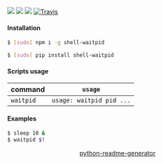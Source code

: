 <!--
https://pypi.org/project/readme-generator/
https://pypi.org/project/python-readme-generator/
-->

[![](https://img.shields.io/badge/OS-Unix-blue.svg?longCache=True)]()
[![](https://img.shields.io/pypi/v/shell-waitpid.svg?maxAge=3600)](https://pypi.org/project/shell-waitpid/)
[![](https://img.shields.io/npm/v/shell-waitpid.svg?maxAge=3600)](https://www.npmjs.com/package/shell-waitpid)
[![Travis](https://api.travis-ci.org/looking-for-a-job/shell-waitpid.svg?branch=master)](https://travis-ci.org/looking-for-a-job/shell-waitpid/)

#### Installation
```bash
$ [sudo] npm i -g shell-waitpid
```
```bash
$ [sudo] pip install shell-waitpid
```

#### Scripts usage
command|`usage`
-|-
`waitpid` |`usage: waitpid pid ...`

#### Examples
```bash
$ sleep 10 &
$ waitpid $!
```

<p align="center">
    <a href="https://pypi.org/project/python-readme-generator/">python-readme-generator</a>
</p>